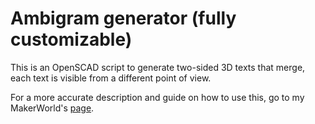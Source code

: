 # Ambigram generator (fully customizable)

This is an OpenSCAD script to generate two-sided 3D texts that merge, each text is visible from a different point of view.

For a more accurate description and guide on how to use this, go to my MakerWorld's [page](https://makerworld.com/en/@zizzo81).